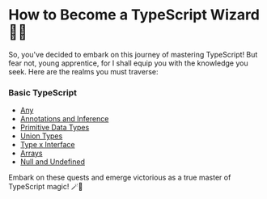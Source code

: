 <h1>How to Become a TypeScript Wizard 🧙‍♂️</h1>

So, you've decided to embark on this journey of mastering TypeScript! But fear not, young apprentice, for I shall equip you with the knowledge you seek. Here are the realms you must traverse:

<h3>Basic TypeScript</h3>

- [Any](./basic-ts/any/index.md)
- [Annotations and Inference](./basic-ts/annotations-and-inference/index.md)
- [Primitive Data Types](./basic-ts/primitive-data-types/index.md)
- [Union Types](./basic-ts/union-types/index.md)
- [Type x Interface](./basic-ts//types-and-interfaces/index.md)
- [Arrays](./basic-ts/arrays/index.md)
- [Null and Undefined](./basic-ts/null-and-unfefined/index.md)

Embark on these quests and emerge victorious as a true master of TypeScript magic! 🪄🧝
